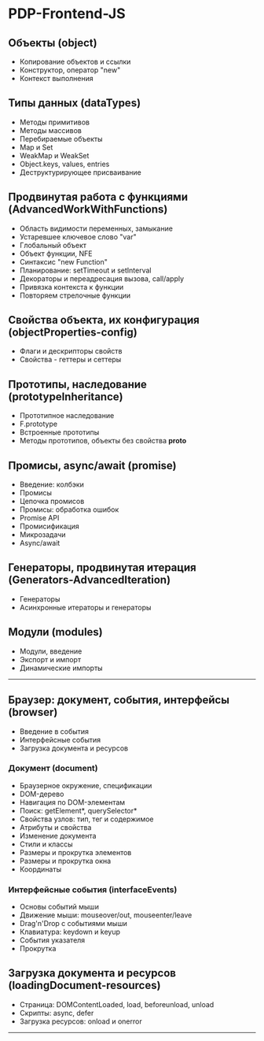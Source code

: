 # PDP-Frontend-JS

## Объекты (object)

- Копирование объектов и ссылки
- Конструктор, оператор "new"
- Контекст выполнения

## Типы данных (dataTypes)

- Методы примитивов
- Методы массивов
- Перебираемые объекты
- Map и Set
- WeakMap и WeakSet
- Object.keys, values, entries
- Деструктурирующее присваивание

## Продвинутая работа с функциями (AdvancedWorkWithFunctions)

- Область видимости переменных, замыкание
- Устаревшее ключевое слово "var"
- Глобальный объект
- Объект функции, NFE
- Синтаксис "new Function"
- Планирование: setTimeout и setInterval
- Декораторы и переадресация вызова, call/apply
- Привязка контекста к функции
- Повторяем стрелочные функции

## Свойства объекта, их конфигурация (objectProperties-config)

- Флаги и дескрипторы свойств
- Свойства - геттеры и сеттеры

## Прототипы, наследование (prototypeInheritance)

- Прототипное наследование
- F.prototype
- Встроенные прототипы
- Методы прототипов, объекты без свойства __proto__

## Промисы, async/await (promise)

- Введение: колбэки
- Промисы
- Цепочка промисов
- Промисы: обработка ошибок
- Promise API
- Промисификация
- Микрозадачи
- Async/await

## Генераторы, продвинутая итерация (Generators-AdvancedIteration)

- Генераторы
- Асинхронные итераторы и генераторы

## Модули (modules)

- Модули, введение
- Экспорт и импорт
- Динамические импорты

***

## Браузер: документ, события, интерфейсы (browser)

- Введение в события
- Интерфейсные события
- Загрузка документа и ресурсов

### Документ (document)

- Браузерное окружение, спецификации
- DOM-дерево
- Навигация по DOM-элементам
- Поиск: getElement*, querySelector*
- Свойства узлов: тип, тег и содержимое
- Атрибуты и свойства
- Изменение документа
- Стили и классы
- Размеры и прокрутка элементов
- Размеры и прокрутка окна
- Координаты

### Интерфейсные события (interfaceEvents)

- Основы событий мыши
- Движение мыши: mouseover/out, mouseenter/leave
- Drag'n'Drop с событиями мыши
- Клавиатура: keydown и keyup
- События указателя
- Прокрутка

## Загрузка документа и ресурсов (loadingDocument-resources)

- Страница: DOMContentLoaded, load, beforeunload, unload
- Скрипты: async, defer
- Загрузка ресурсов: onload и onerror

***

